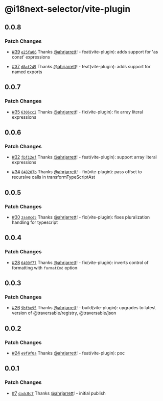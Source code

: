 # @i18next-selector/vite-plugin

## 0.0.8

### Patch Changes

- [#39](https://github.com/ahrjarrett/i18next-selector/pull/39) [`e25fa06`](https://github.com/ahrjarrett/i18next-selector/commit/e25fa064734763d4304397e7cde8e4b5db25d427) Thanks [@ahrjarrett](https://github.com/ahrjarrett)! - feat(vite-plugin): adds support for 'as const' expressions

- [#37](https://github.com/ahrjarrett/i18next-selector/pull/37) [`d8af245`](https://github.com/ahrjarrett/i18next-selector/commit/d8af245e1bf84025afcc6d9920c8bd4700f8640f) Thanks [@ahrjarrett](https://github.com/ahrjarrett)! - feat(vite-plugin): adds support for named exports

## 0.0.7

### Patch Changes

- [#35](https://github.com/ahrjarrett/i18next-selector/pull/35) [`6306cc2`](https://github.com/ahrjarrett/i18next-selector/commit/6306cc2453712c1cc164b565ce288bdffd583951) Thanks [@ahrjarrett](https://github.com/ahrjarrett)! - fix(vite-plugin): fix array literal expressions

## 0.0.6

### Patch Changes

- [#32](https://github.com/ahrjarrett/i18next-selector/pull/32) [`fbf12ef`](https://github.com/ahrjarrett/i18next-selector/commit/fbf12efc60367661b5dc90de0cdfeabf8a6e4c91) Thanks [@ahrjarrett](https://github.com/ahrjarrett)! - feat(vite-plugin): support array literal expressions

- [#34](https://github.com/ahrjarrett/i18next-selector/pull/34) [`848207b`](https://github.com/ahrjarrett/i18next-selector/commit/848207b5745115690dfcde9beec2069b9a2d6c20) Thanks [@ahrjarrett](https://github.com/ahrjarrett)! - fix(vite-plugin): pass offset to recursive calls in transformTypeScriptAst

## 0.0.5

### Patch Changes

- [#30](https://github.com/ahrjarrett/i18next-selector/pull/30) [`2aa8cd5`](https://github.com/ahrjarrett/i18next-selector/commit/2aa8cd5139caf2d4831ba8200007d9d92c2904e9) Thanks [@ahrjarrett](https://github.com/ahrjarrett)! - fix(vite-plugin): fixes pluralization handling for typescript

## 0.0.4

### Patch Changes

- [#28](https://github.com/ahrjarrett/i18next-selector/pull/28) [`6400f77`](https://github.com/ahrjarrett/i18next-selector/commit/6400f77219b81363c7b22d5f80138eebbed1f749) Thanks [@ahrjarrett](https://github.com/ahrjarrett)! - fix(vite-plugin): inverts control of formatting with `formatCmd` option

## 0.0.3

### Patch Changes

- [#26](https://github.com/ahrjarrett/i18next-selector/pull/26) [`9bfbe95`](https://github.com/ahrjarrett/i18next-selector/commit/9bfbe954e47c56f233f0563b055ec88ce65be081) Thanks [@ahrjarrett](https://github.com/ahrjarrett)! - build(vite-plugin): upgrades to latest version of @traversable/registry, @traversable/json

## 0.0.2

### Patch Changes

- [#24](https://github.com/ahrjarrett/i18next-selector/pull/24) [`e9f9f0a`](https://github.com/ahrjarrett/i18next-selector/commit/e9f9f0a50d68ae0d7e2ec6089aab00f1495dd130) Thanks [@ahrjarrett](https://github.com/ahrjarrett)! - feat(vite-plugin): poc

## 0.0.1

### Patch Changes

- [#7](https://github.com/ahrjarrett/i18next-selector/pull/7) [`dadc0c7`](https://github.com/ahrjarrett/i18next-selector/commit/dadc0c77cc412afc89f84bb70480932ee4560d26) Thanks [@ahrjarrett](https://github.com/ahrjarrett)! - initial publish

